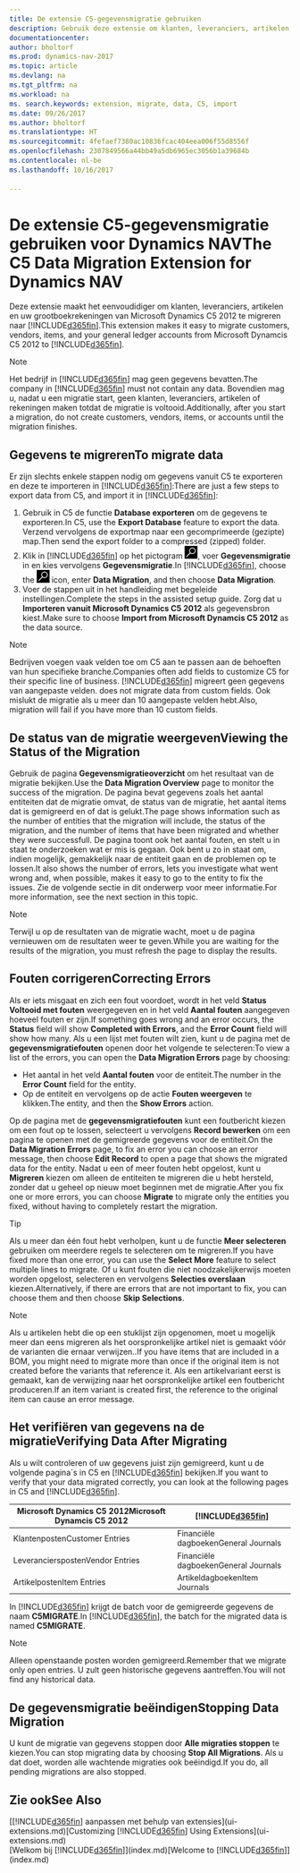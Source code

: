 ```yaml
---
title: De extensie C5-gegevensmigratie gebruiken
description: Gebruik deze extensie om klanten, leveranciers, artikelen en grootboekrekeningen te migreren van Microsoft Dynamics C5 2012 naar Dynamics NAV.
documentationcenter: 
author: bholtorf
ms.prod: dynamics-nav-2017
ms.topic: article
ms.devlang: na
ms.tgt_pltfrm: na
ms.workload: na
ms. search.keywords: extension, migrate, data, C5, import
ms.date: 09/26/2017
ms.author: bholtorf
ms.translationtype: HT
ms.sourcegitcommit: 4fefaef7380ac10836fcac404eea006f55d8556f
ms.openlocfilehash: 2307849566a44bb49a5db6965ec3056b1a39684b
ms.contentlocale: nl-be
ms.lasthandoff: 10/16/2017

---
```


# <a name="the-c5-data-migration-extension-for-dynamics-nav"></a><span data-ttu-id="65dc5-103">De extensie C5-gegevensmigratie gebruiken voor Dynamics NAV</span><span class="sxs-lookup"><span data-stu-id="65dc5-103">The C5 Data Migration Extension for Dynamics NAV</span></span>
<span data-ttu-id="65dc5-104">Deze extensie maakt het eenvoudidiger om klanten, leveranciers, artikelen en uw grootboekrekeningen van Microsoft Dynamics C5 2012 te migreren naar [!INCLUDE[d365fin](includes/d365fin_md.md)].</span><span class="sxs-lookup"><span data-stu-id="65dc5-104">This extension makes it easy to migrate customers, vendors, items, and your general ledger accounts from Microsoft Dynamcis C5 2012 to [!INCLUDE[d365fin](includes/d365fin_md.md)].</span></span> 

> [!Note] 
> <span data-ttu-id="65dc5-105">Het bedrijf in [!INCLUDE[d365fin](includes/d365fin_md.md)] mag geen gegevens bevatten.</span><span class="sxs-lookup"><span data-stu-id="65dc5-105">The company in [!INCLUDE[d365fin](includes/d365fin_md.md)] must not contain any data.</span></span> <span data-ttu-id="65dc5-106">Bovendien mag u, nadat u een migratie start, geen klanten, leveranciers, artikelen of rekeningen maken totdat de migratie is voltooid.</span><span class="sxs-lookup"><span data-stu-id="65dc5-106">Additionally, after you start a migration, do not create customers, vendors, items, or accounts until the migration finishes.</span></span>

## <a name="to-migrate-data"></a><span data-ttu-id="65dc5-107">Gegevens te migreren</span><span class="sxs-lookup"><span data-stu-id="65dc5-107">To migrate data</span></span>
<span data-ttu-id="65dc5-108">Er zijn slechts enkele stappen nodig om gegevens vanuit C5 te exporteren en deze te importeren in [!INCLUDE[d365fin](includes/d365fin_md.md)]:</span><span class="sxs-lookup"><span data-stu-id="65dc5-108">There are just a few steps to export data from C5, and import it in [!INCLUDE[d365fin](includes/d365fin_md.md)]:</span></span> 

1. <span data-ttu-id="65dc5-109">Gebruik in C5 de functie **Database exporteren** om de gegevens te exporteren.</span><span class="sxs-lookup"><span data-stu-id="65dc5-109">In C5, use the **Export Database** feature to export the data.</span></span> <span data-ttu-id="65dc5-110">Verzend vervolgens de exportmap naar een gecomprimeerde (gezipte) map.</span><span class="sxs-lookup"><span data-stu-id="65dc5-110">Then send the export folder to a compressed (zipped) folder.</span></span>  
2. <span data-ttu-id="65dc5-111">Klik in [!INCLUDE[d365fin](includes/d365fin_md.md)] op het pictogram ![Zoeken naar pagina of rapport](media/ui-search/search_small.png "pictogram Zoeken naar pagina of rapport"), voer **Gegevensmigratie** in en kies vervolgens **Gegevensmigratie**.</span><span class="sxs-lookup"><span data-stu-id="65dc5-111">In [!INCLUDE[d365fin](includes/d365fin_md.md)], choose the ![Search for Page or Report](media/ui-search/search_small.png "Search for Page or Report icon") icon, enter **Data Migration**, and then choose **Data Migration**.</span></span>
3. <span data-ttu-id="65dc5-112">Voer de stappen uit in het handleiding met begeleide instellingen.</span><span class="sxs-lookup"><span data-stu-id="65dc5-112">Complete the steps in the assisted setup guide.</span></span> <span data-ttu-id="65dc5-113">Zorg dat u **Importeren vanuit Microsoft Dynamics C5 2012** als gegevensbron kiest.</span><span class="sxs-lookup"><span data-stu-id="65dc5-113">Make sure to choose **Import from Microsoft Dynamcis C5 2012** as the data source.</span></span>  

> [!Note] 
> <span data-ttu-id="65dc5-114">Bedrijven voegen vaak velden toe om C5 aan te passen aan de behoeften van hun specifieke branche.</span><span class="sxs-lookup"><span data-stu-id="65dc5-114">Companies often add fields to customize C5 for their specific line of business.</span></span> [!INCLUDE[d365fin](includes/d365fin_md.md)]<span data-ttu-id="65dc5-115"> migreert geen gegevens van aangepaste velden.</span><span class="sxs-lookup"><span data-stu-id="65dc5-115"> does not migrate data from custom fields.</span></span> <span data-ttu-id="65dc5-116">Ook mislukt de migratie als u meer dan 10 aangepaste velden hebt.</span><span class="sxs-lookup"><span data-stu-id="65dc5-116">Also, migration will fail if you have more than 10 custom fields.</span></span> 

## <a name="viewing-the-status-of-the-migration"></a><span data-ttu-id="65dc5-117">De status van de migratie weergeven</span><span class="sxs-lookup"><span data-stu-id="65dc5-117">Viewing the Status of the Migration</span></span>
<span data-ttu-id="65dc5-118">Gebruik de pagina **Gegevensmigratieoverzicht** om het resultaat van de migratie bekijken.</span><span class="sxs-lookup"><span data-stu-id="65dc5-118">Use the **Data Migration Overview** page to monitor the success of the migration.</span></span> <span data-ttu-id="65dc5-119">De pagina bevat gegevens zoals het aantal entiteiten dat de migratie omvat, de status van de migratie, het aantal items dat is gemigreerd en of dat is gelukt.</span><span class="sxs-lookup"><span data-stu-id="65dc5-119">The page shows information such as the number of entities that the migration will include, the status of the migration, and the number of items that have been migrated and whether they were successfull.</span></span> <span data-ttu-id="65dc5-120">De pagina toont ook het aantal fouten, en stelt u in staat te onderzoeken wat er mis is gegaan. Ook bent u zo in staat om, indien mogelijk, gemakkelijk naar de entiteit gaan en de problemen op te lossen.</span><span class="sxs-lookup"><span data-stu-id="65dc5-120">It also shows the number of errors, lets you investigate what went wrong and, when possible, makes it easy to go to the entity to fix the issues.</span></span> <span data-ttu-id="65dc5-121">Zie de volgende sectie in dit onderwerp voor meer informatie.</span><span class="sxs-lookup"><span data-stu-id="65dc5-121">For more information, see the next section in this topic.</span></span> 

> [!Note] 
> <span data-ttu-id="65dc5-122">Terwijl u op de resultaten van de migratie wacht, moet u de pagina vernieuwen om de resultaten weer te geven.</span><span class="sxs-lookup"><span data-stu-id="65dc5-122">While you are waiting for the results of the migration, you must refresh the page to display the results.</span></span>

## <a name="correcting-errors"></a><span data-ttu-id="65dc5-123">Fouten corrigeren</span><span class="sxs-lookup"><span data-stu-id="65dc5-123">Correcting Errors</span></span>
<span data-ttu-id="65dc5-124">Als er iets misgaat en zich een fout voordoet, wordt in het veld **Status** **Voltooid met fouten** weergegeven en in het veld **Aantal fouten** aangegeven hoeveel fouten er zijn.</span><span class="sxs-lookup"><span data-stu-id="65dc5-124">If something goes wrong and an error occurs, the **Status** field will show **Completed with Errors**, and the **Error Count** field will show how many.</span></span> <span data-ttu-id="65dc5-125">Als u een lijst met fouten wilt zien, kunt u de pagina met de **gegevensmigratiefouten** openen door het volgende te selecteren:</span><span class="sxs-lookup"><span data-stu-id="65dc5-125">To view a list of the errors, you can open the **Data Migration Errors** page by choosing:</span></span>

* <span data-ttu-id="65dc5-126">Het aantal in het veld **Aantal fouten** voor de entiteit.</span><span class="sxs-lookup"><span data-stu-id="65dc5-126">The number in the **Error Count** field for the entity.</span></span> 
* <span data-ttu-id="65dc5-127">Op de entiteit en vervolgens op de actie **Fouten weergeven** te klikken.</span><span class="sxs-lookup"><span data-stu-id="65dc5-127">The entity, and then the **Show Errors** action.</span></span> 

<span data-ttu-id="65dc5-128">Op de pagina met de **gegevensmigratiefouten** kunt een foutbericht kiezen om een fout op te lossen, selecteert u vervolgens **Record bewerken** om een pagina te openen met de gemigreerde gegevens voor de entiteit.</span><span class="sxs-lookup"><span data-stu-id="65dc5-128">On the **Data Migration Errors** page, to fix an error you can choose an error message, then choose **Edit Record** to open a page that shows the migrated data for the entity.</span></span> <span data-ttu-id="65dc5-129">Nadat u een of meer fouten hebt opgelost, kunt u **Migreren** kiezen om alleen de entiteiten te migreren die u hebt hersteld, zonder dat u geheel op nieuw moet beginnen met de migratie.</span><span class="sxs-lookup"><span data-stu-id="65dc5-129">After you fix one or more errors, you can choose **Migrate** to migrate only the entities you fixed, without having to completely restart the migration.</span></span>  

> [!Tip]
> <span data-ttu-id="65dc5-130">Als u meer dan één fout hebt verholpen, kunt u de functie **Meer selecteren** gebruiken om meerdere regels te selecteren om te migreren.</span><span class="sxs-lookup"><span data-stu-id="65dc5-130">If you have fixed more than one error, you can use the **Select More** feature to select multiple lines to migrate.</span></span> <span data-ttu-id="65dc5-131">Of u kunt fouten die niet noodzakelijkerwijs moeten worden opgelost, selecteren en vervolgens **Selecties overslaan** kiezen.</span><span class="sxs-lookup"><span data-stu-id="65dc5-131">Alternatively, if there are errors that are not important to fix, you can choose them and then choose **Skip Selections**.</span></span>

> [!Note]
> <span data-ttu-id="65dc5-132">Als u artikelen hebt die op een stuklijst zijn opgenomen, moet u mogelijk meer dan eens migreren als het oorspronkelijke artikel niet is gemaakt vóór de varianten die ernaar verwijzen..</span><span class="sxs-lookup"><span data-stu-id="65dc5-132">If you have items that are included in a BOM, you might need to migrate more than once if the original item is not created before the variants that reference it.</span></span> <span data-ttu-id="65dc5-133">Als een artikelvariant eerst is gemaakt, kan de verwijzing naar het oorspronkelijke artikel een foutbericht produceren.</span><span class="sxs-lookup"><span data-stu-id="65dc5-133">If an item variant is created first, the reference to the original item can cause an error message.</span></span>  

## <a name="verifying-data-after-migrating"></a><span data-ttu-id="65dc5-134">Het verifiëren van gegevens na de migratie</span><span class="sxs-lookup"><span data-stu-id="65dc5-134">Verifying Data After Migrating</span></span> 
<span data-ttu-id="65dc5-135">Als u wilt controleren of uw gegevens juist zijn gemigreerd, kunt u de volgende pagina´s in C5 en [!INCLUDE[d365fin](includes/d365fin_md.md)] bekijken.</span><span class="sxs-lookup"><span data-stu-id="65dc5-135">If you want to verify that your data migrated correctly, you can look at the following pages in C5 and [!INCLUDE[d365fin](includes/d365fin_md.md)].</span></span>

|<span data-ttu-id="65dc5-136">Microsoft Dynamics C5 2012</span><span class="sxs-lookup"><span data-stu-id="65dc5-136">Microsoft Dynamcis C5 2012</span></span> | [!INCLUDE[d365fin](includes/d365fin_md.md)]|
|-----|-----|
|<span data-ttu-id="65dc5-137">Klantenposten</span><span class="sxs-lookup"><span data-stu-id="65dc5-137">Customer Entries</span></span>| <span data-ttu-id="65dc5-138">Financiële dagboeken</span><span class="sxs-lookup"><span data-stu-id="65dc5-138">General Journals</span></span>|
|<span data-ttu-id="65dc5-139">Leveranciersposten</span><span class="sxs-lookup"><span data-stu-id="65dc5-139">Vendor Entries</span></span>| <span data-ttu-id="65dc5-140">Financiële dagboeken</span><span class="sxs-lookup"><span data-stu-id="65dc5-140">General Journals</span></span>|
|<span data-ttu-id="65dc5-141">Artikelposten</span><span class="sxs-lookup"><span data-stu-id="65dc5-141">Item Entries</span></span>| <span data-ttu-id="65dc5-142">Artikeldagboeken</span><span class="sxs-lookup"><span data-stu-id="65dc5-142">Item Journals</span></span>|

<span data-ttu-id="65dc5-143">In [!INCLUDE[d365fin](includes/d365fin_md.md)] krijgt de batch voor de gemigreerde gegevens de naam **C5MIGRATE**.</span><span class="sxs-lookup"><span data-stu-id="65dc5-143">In [!INCLUDE[d365fin](includes/d365fin_md.md)], the batch for the migrated data is named **C5MIGRATE**.</span></span> 

> [!Note]
> <span data-ttu-id="65dc5-144">Alleen openstaande posten worden gemigreerd.</span><span class="sxs-lookup"><span data-stu-id="65dc5-144">Remember that we migrate only open entries.</span></span> <span data-ttu-id="65dc5-145">U zult geen historische gegevens aantreffen.</span><span class="sxs-lookup"><span data-stu-id="65dc5-145">You will not find any historical data.</span></span>

## <a name="stopping-data-migration"></a><span data-ttu-id="65dc5-146">De gegevensmigratie beëindigen</span><span class="sxs-lookup"><span data-stu-id="65dc5-146">Stopping Data Migration</span></span>
<span data-ttu-id="65dc5-147">U kunt de migratie van gegevens stoppen door **Alle migraties stoppen** te kiezen.</span><span class="sxs-lookup"><span data-stu-id="65dc5-147">You can stop migrating data by choosing **Stop All Migrations**.</span></span> <span data-ttu-id="65dc5-148">Als u dat doet, worden alle wachtende migraties ook beëindigd.</span><span class="sxs-lookup"><span data-stu-id="65dc5-148">If you do, all pending migrations are also stopped.</span></span>

## <a name="see-also"></a><span data-ttu-id="65dc5-149">Zie ook</span><span class="sxs-lookup"><span data-stu-id="65dc5-149">See Also</span></span>
<span data-ttu-id="65dc5-150">[[!INCLUDE[d365fin](includes/d365fin_md.md)] aanpassen met behulp van extensies](ui-extensions.md)</span><span class="sxs-lookup"><span data-stu-id="65dc5-150">[Customizing [!INCLUDE[d365fin](includes/d365fin_md.md)] Using Extensions](ui-extensions.md)</span></span>  
<span data-ttu-id="65dc5-151">[Welkom bij [!INCLUDE[d365fin](includes/d365fin_md.md)]](index.md)</span><span class="sxs-lookup"><span data-stu-id="65dc5-151">[Welcome to [!INCLUDE[d365fin](includes/d365fin_md.md)]](index.md)</span></span>  

